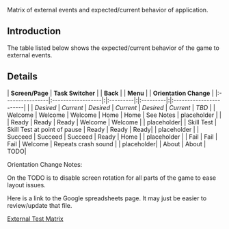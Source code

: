 Matrix of external events and expected/current behavior of application.

## Introduction ##

The table listed below shows the expected/current behavior of the game to external events.

## Details ##

| **Screen/Page** | **Task Switcher** | | **Back** | | **Menu** | | **Orientation Change** |
|:----------------|:------------------|:|:---------|:|:---------|:|:-----------------------|
|                 | _Desired_         | _Current_ | _Desired_ | _Current_ | _Desired_ | _Current_ | _TBD_                  |
| Welcome         | Welcome           | Welcome | Home     | Home | See Notes | placeholder |                        |
| Ready           |	Ready             |	Ready | Welcome  | Welcome |          | placeholder|
| Skill Test      | Skill Test at point of pause | Ready | Ready    | Ready|          | placeholder |
| Succeed         |	Succeed           | Succeed | Ready    | Home |          | placeholder |
| Fail            |	Fail              | Fail | Welcome  | Repeats crash sound |          | placeholder|
| About           |	About             | TODO|

Orientation Change Notes:

On the TODO is to disable screen rotation for all parts of the game to ease layout issues.

Here is a link to the Google spreadsheets page. It may just be easier to review/update that file.

[External Test Matrix](http://spreadsheets.google.com/ccc?key=0AqQtuZ0XRK_LdE5mejl2ODJDeGlqelNjdFQzQjllVHc&hl=en)
